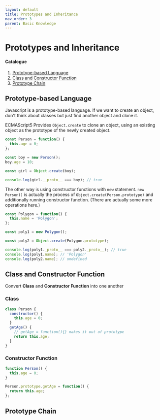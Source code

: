 ```yaml
---
layout: default
title: Prototypes and Inheritance
nav_order: 3
parent: Basic Knowledge
---
```


# Prototypes and Inheritance

#### Catalogue

1. [Prototype-based Language](#prototype-based-language)
2. [Class and Constructor Function](#class-and-constructor-function)
3. [Prototype Chain](#prototype-chain)

## Prototype-based Language

Javascript is a prototype-based language. If we want to create an object, don't think about classes but just find another object and clone it.

ECMAScript5 Provides `Object.create` to clone an object, using an existing object as the prototype of the newly created object.

```js
const Person = function() {
  this.age = 0;
};

const boy = new Person();
boy.age = 10;

const girl = Object.create(boy);

console.log(girl.__proto__ === boy); // true
```

The other way is using constructor functions with `new` statement. `new Person()` is actually the process of `Object.create(Person.prototype)` and additionally running constructor function. (There are actually some more operations here.)

```js
const Polygon = function() {
  this.name = 'Polygon';
};

const poly1 = new Polygon();

const poly2 = Object.create(Polygon.prototype);

console.log(poly1._proto__ === poly2._proto__); // true
console.log(poly1.name); // 'Polygon'
console.log(poly2.name); // undefined
```

## Class and Constructor Function

Convert **Class** and **Constructor Function** into one another

### Class

```js
class Person {
  constructor() {
    this.age = 0;
  }
  getAge() {
    // getAge = function(){} makes it out of prototype
    return this.age;
  }
}
```

### Constructor Function

```js
function Person() {
  this.age = 0;
}

Person.prototype.getAge = function() {
  return this.age;
};
```

## Prototype Chain
